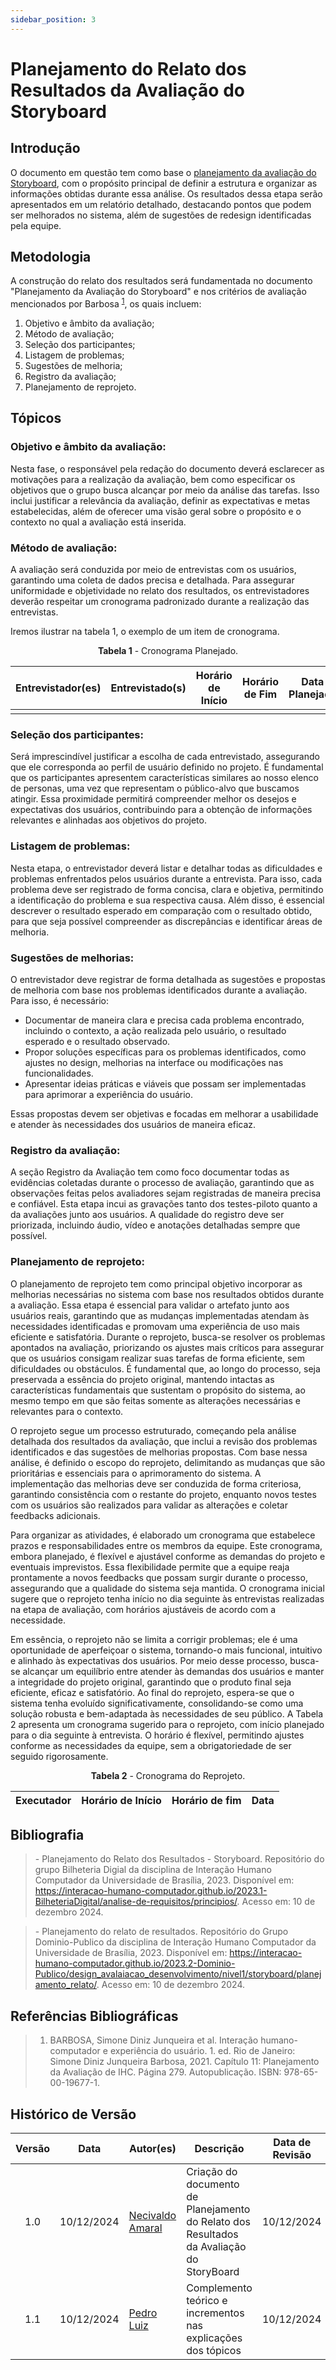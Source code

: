 ```yaml
---
sidebar_position: 3
---
```


# Planejamento do Relato dos Resultados da Avaliação do Storyboard

## Introdução

O documento em questão tem como base o [planejamento da avaliação do Storyboard](../Storyboard/planejamentoAvaliacaoStoryboard.md), com o propósito principal de definir a estrutura e organizar as informações obtidas durante essa análise. Os resultados dessa etapa serão apresentados em um relatório detalhado, destacando pontos que podem ser melhorados no sistema, além de sugestões de redesign identificadas pela equipe.

## Metodologia

A construção do relato dos resultados será fundamentada no documento "Planejamento da Avaliação do Storyboard" e nos critérios de avaliação mencionados por Barbosa <sup>[1](./planejamentoRelatoStoryboard.md#referências-bibliográficas)</sup>, os quais incluem:
1. Objetivo e âmbito da avaliação;
2. Método de avaliação;
3. Seleção dos participantes;
4. Listagem de problemas;
5. Sugestões de melhoria;
6. Registro da avaliação;
7. Planejamento de reprojeto.

## Tópicos

### Objetivo e âmbito da avaliação: 

Nesta fase, o responsável pela redação do documento deverá esclarecer as motivações para a realização da avaliação, bem como especificar os objetivos que o grupo busca alcançar por meio da análise das tarefas. Isso inclui justificar a relevância da avaliação, definir as expectativas e metas estabelecidas, além de oferecer uma visão geral sobre o propósito e o contexto no qual a avaliação está inserida.

### Método de avaliação: 
A avaliação será conduzida por meio de entrevistas com os usuários, garantindo uma coleta de dados precisa e detalhada. Para assegurar uniformidade e objetividade no relato dos resultados, os entrevistadores deverão respeitar um cronograma padronizado durante a realização das entrevistas.

Iremos ilustrar na tabela 1, o exemplo de um item de cronograma.
<center>

<p style={{ textAlign: 'center', fontSize: '18px' }}><b>Tabela 1</b> - Cronograma Planejado.</p>

|                  Entrevistador(es)                   | Entrevistado(s) | Horário de Início | Horário de Fim | Data Planejada |           Tarefa            |           Local            |
| :--------------------------------------------------: | :-------------: | :---------------: | :------------: | :------------: | :-------------------------: | :------------------------: |
|        |          |              |          |          |     |  |

</center>

### Seleção dos participantes:
Será imprescindível justificar a escolha de cada entrevistado, assegurando que ele corresponda ao perfil de usuário definido no projeto. É fundamental que os participantes apresentem características similares ao nosso elenco de personas, uma vez que representam o público-alvo que buscamos atingir. Essa proximidade permitirá compreender melhor os desejos e expectativas dos usuários, contribuindo para a obtenção de informações relevantes e alinhadas aos objetivos do projeto.

### Listagem de problemas:
Nesta etapa, o entrevistador deverá listar e detalhar todas as dificuldades e problemas enfrentados pelos usuários durante a entrevista. Para isso, cada problema deve ser registrado de forma concisa, clara e objetiva, permitindo a identificação do problema e sua respectiva causa. Além disso, é essencial descrever o resultado esperado em comparação com o resultado obtido, para que seja possível compreender as discrepâncias e identificar áreas de melhoria.

### Sugestões de melhorias:

O entrevistador deve registrar de forma detalhada as sugestões e propostas de melhoria com base nos problemas identificados durante a avaliação. Para isso, é necessário:

* Documentar de maneira clara e precisa cada problema encontrado, incluindo o contexto, a ação realizada pelo usuário, o resultado esperado e o resultado observado.
* Propor soluções específicas para os problemas identificados, como ajustes no design, melhorias na interface ou modificações nas funcionalidades.
* Apresentar ideias práticas e viáveis que possam ser implementadas para aprimorar a experiência do usuário.

Essas propostas devem ser objetivas e focadas em melhorar a usabilidade e atender às necessidades dos usuários de maneira eficaz.

### Registro da avaliação:
A seção Registro da Avaliação tem como foco documentar todas as evidências coletadas durante o processo de avaliação, garantindo que as observações feitas pelos avaliadores sejam registradas de maneira precisa e confiável. Esta etapa incui as gravações tanto dos testes-piloto quanto a da avaliações junto aos usuários. A qualidade do registro deve ser priorizada, incluindo áudio, vídeo e anotações detalhadas sempre que possível. 

### Planejamento de reprojeto:
O planejamento de reprojeto tem como principal objetivo incorporar as melhorias necessárias no sistema com base nos resultados obtidos durante a avaliação. Essa etapa é essencial para validar o artefato junto aos usuários reais, garantindo que as mudanças implementadas atendam às necessidades identificadas e promovam uma experiência de uso mais eficiente e satisfatória. Durante o reprojeto, busca-se resolver os problemas apontados na avaliação, priorizando os ajustes mais críticos para assegurar que os usuários consigam realizar suas tarefas de forma eficiente, sem dificuldades ou obstáculos. É fundamental que, ao longo do processo, seja preservada a essência do projeto original, mantendo intactas as características fundamentais que sustentam o propósito do sistema, ao mesmo tempo em que são feitas somente as alterações necessárias e relevantes para o contexto.

O reprojeto segue um processo estruturado, começando pela análise detalhada dos resultados da avaliação, que inclui a revisão dos problemas identificados e das sugestões de melhorias propostas. Com base nessa análise, é definido o escopo do reprojeto, delimitando as mudanças que são prioritárias e essenciais para o aprimoramento do sistema. A implementação das melhorias deve ser conduzida de forma criteriosa, garantindo consistência com o restante do projeto, enquanto novos testes com os usuários são realizados para validar as alterações e coletar feedbacks adicionais.

Para organizar as atividades, é elaborado um cronograma que estabelece prazos e responsabilidades entre os membros da equipe. Este cronograma, embora planejado, é flexível e ajustável conforme as demandas do projeto e eventuais imprevistos. Essa flexibilidade permite que a equipe reaja prontamente a novos feedbacks que possam surgir durante o processo, assegurando que a qualidade do sistema seja mantida. O cronograma inicial sugere que o reprojeto tenha início no dia seguinte às entrevistas realizadas na etapa de avaliação, com horários ajustáveis de acordo com a necessidade.

Em essência, o reprojeto não se limita a corrigir problemas; ele é uma oportunidade de aperfeiçoar o sistema, tornando-o mais funcional, intuitivo e alinhado às expectativas dos usuários. Por meio desse processo, busca-se alcançar um equilíbrio entre atender às demandas dos usuários e manter a integridade do projeto original, garantindo que o produto final seja eficiente, eficaz e satisfatório. Ao final do reprojeto, espera-se que o sistema tenha evoluído significativamente, consolidando-se como uma solução robusta e bem-adaptada às necessidades de seu público.
A Tabela 2 apresenta um cronograma sugerido para o reprojeto, com início planejado para o dia seguinte à entrevista. O horário é flexível, permitindo ajustes conforme as necessidades da equipe, sem a obrigatoriedade de ser seguido rigorosamente.

<center>
<p style={{ textAlign: 'center', fontSize: '18px' }}><b>Tabela 2</b> - Cronograma do Reprojeto.</p>

| Executador | Horário de Início | Horário de fim | Data |
|:---:|:---:|---|---|
</center>

## Bibliografia

> \- Planejamento do Relato dos Resultados - Storyboard. Repositório do grupo Bilheteria Digial da disciplina de Interação Humano Computador da Universidade de Brasília, 2023. Disponível em: https://interacao-humano-computador.github.io/2023.1-BilheteriaDigital/analise-de-requisitos/principios/. Acesso em: 10 de dezembro 2024.

> \- Planejamento do relato de resultados. Repositório do Grupo Dominio-Publico da disciplina de Interação Humano Computador da Universidade de Brasília, 2023. Disponível em: https://interacao-humano-computador.github.io/2023.2-Dominio-Publico/design_avalaiacao_desenvolvimento/nivel1/storyboard/planejamento_relato/. Acesso em: 10 de dezembro 2024.

## Referências Bibliográficas

> 1. BARBOSA, Simone Diniz Junqueira et al. Interação humano-computador e experiência do usuário. 1. ed. Rio de Janeiro: Simone Diniz Junqueira Barbosa, 2021. Capítulo 11: Planejamento da Avaliação de IHC. Página 279. Autopublicação. ISBN: 978-65-00-19677-1.

## Histórico de Versão

| Versão | Data | Autor(es) | Descrição | Data de Revisão | Revisor(es) |
|:---:|:---:|---|---|:---:|---|
| 1.0 |  10/12/2024 | [Necivaldo Amaral](https://github.com/junioramaral22) | Criação do documento de Planejamento do Relato dos Resultados da Avaliação do StoryBoard | 10/12/2024 | [Rodrigo Wendrel](https://github.com/rodwendrel) |
| 1.1 |  10/12/2024 | [Pedro Luiz](https://github.com/pedroluizfo) | Complemento teórico e incrementos nas explicações dos tópicos | 10/12/2024 | [Rodrigo Wendrel](https://github.com/rodwendrel) |